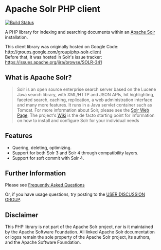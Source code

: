 # Apache Solr PHP client
[![Build Status](https://travis-ci.org/reprovinci/solr-php-client.png)](https://travis-ci.org/reprovinci/solr-php-client)

A PHP library for indexing and searching documents within an [Apache Solr](http://lucene.apache.org/solr/) installation.

This client library was originally hosted on Google Code: http://groups.google.com/group/php-solr-client  
Before that, it was hosted in Solr's issue tracker: https://issues.apache.org/jira/browse/SOLR-341

## What is Apache Solr?
> Solr is an open source enterprise search server based on the Lucene Java search library, with XML/HTTP and JSON APIs, hit highlighting, faceted search, caching, replication, a web administration interface and many more features. It runs in a Java servlet container such as Tomcat.
> For more information about Solr, please see the [Solr Web Page](http://lucene.apache.org/solr/). The project's [Wiki](http://wiki.apache.org/solr/) is the de facto starting point for information on how to install and configure Solr for your individual needs

## Features
 * Quering, deleting, optimizing.
 * Support for both Solr 3 and Solr 4 through compatibility layers.
 * Support for soft commit with Solr 4.

## Further Information
Please see [Frequently Asked Questions](http://code.google.com/p/solr-php-client/wiki/FAQ)

Or, if you have usage questions, try posting to the [USER DISCUSSION GROUP](http://groups.google.com/group/php-solr-client).

## Disclaimer
This PHP library is not part of the Apache Solr project, nor is it maintained by the Apache Software Foundation. All linked Apache Solr documentation or logos remain the sole property of the Apache Solr project, its authors, and the Apache Software Foundation.